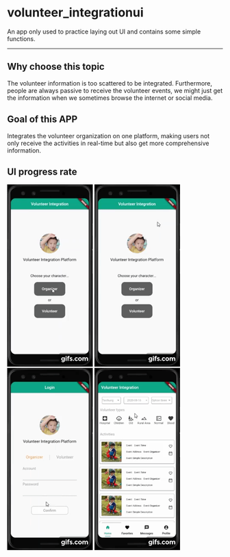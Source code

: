 # volunteer_integrationui

An app only used to practice laying out UI and contains some simple functions.
***

## Why choose this topic

The volunteer information is too scattered to be integrated.
Furthermore, people are always passive to receive the volunteer events, we might just get the information when we sometimes browse the internet or social media.

## Goal of this APP

Integrates the volunteer organization on one platform, making users not only receive the activities in real-time but also get more comprehensive information.

## UI progress rate

![app1](docs/O.gif)          ![app2](docs/V.gif)          ![app3](docs/H1.gif)          ![app4](docs/H2.gif)

